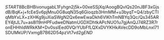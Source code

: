 $START$8BcBHBivonugabL1Fyhgn2j5k+00xeSSjXq/AoogBQvlQs20nJBF3xGjsdB/BqK+j+fcEeSv6pjMnu0G8uqN35q6Gioqzb3HmMM+u3byqT+Q4/zbyCTIqMbYxLX+zXHKg9juXiaSWgN2Qx6ewEwaDkh6VlKhTmNBYq3Qc/Qs345AREY4jtJL7u+as8l19nHPFudweDNatmUGDXDhtkAPcNUO1u7gjAnQJ74RZ3R7ronEHHhIdWRkKM+Dv0ssIEed0VQrYUbFfLQXxDVYKHkAVecDD9oMbLnxl71SDUMkUP/VxmgB7B62D54pzVt7vd2g$END$